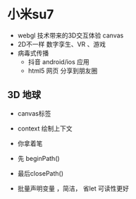 # 小米su7 
  - webgl 技术带来的3D交互体验 canvas 
  - 2D不一样 数字孪生、VR 、游戏
  - 病毒式传播
    - 抖音 android/ios 应用
    - html5 网页 分享到朋友圈

## 3D 地球
- canvas标签
- context  绘制上下文
- 你拿着笔
- 先 beginPath() 
  
- 最后closePath()

- 批量声明变量 ，简洁， 省let 可读性更好 